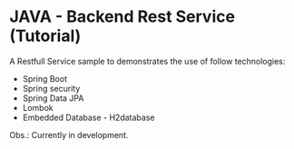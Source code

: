 JAVA - Backend Rest Service (Tutorial)
====================
A Restfull Service sample to demonstrates the use of follow technologies:
* Spring Boot
* Spring security 
* Spring Data JPA
* Lombok
* Embedded Database - H2database

Obs.: Currently in development.

